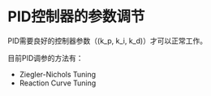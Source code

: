 # PID控制器的参数调节

PID需要良好的控制器参数（\(k_p, k_i, k_d\)）才可以正常工作。

目前PID调参的方法有：

- Ziegler-Nichols Tuning
- Reaction Curve Tuning
